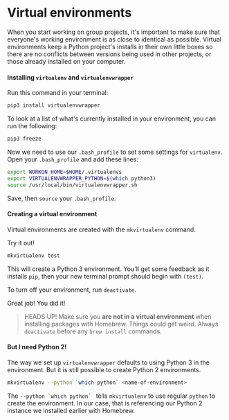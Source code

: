 # Virtual environments

When you start working on group projects, it's important to make sure that everyone's working environment is as close to identical as possible. Virtual environments keep a Python project's installs in their own little boxes so there are no conflicts between versions being used in other projects, or those already installed on your computer.

#### Installing `virtualenv` and `virtualenvwrapper`

Run this command in your terminal:

```sh
pip3 install virtualenvwrapper
```

To look at a list of what's currently installed in your environment, you can run the following:

```sh
pip3 freeze
```

Now we need to use our `.bash_profile` to set some settings for `virtualenv`.
Open your `.bash_profile` and add these lines:

```sh
export WORKON_HOME=$HOME/.virtualenvs
export VIRTUALENVWRAPPER_PYTHON=$(which python3)
source /usr/local/bin/virtualenvwrapper.sh
```

Save, then `source` your `.bash_profile`.

#### Creating a virtual environment

Virtual environments are created with the `mkvirtualenv` command.

Try it out!

```sh
mkvirtualenv test
```

This will create a Python 3 environment. You'll get some feedback as it installs `pip`, then your new terminal prompt should begin with `(test)`.

To turn off your environment, run `deactivate`.

Great job! You did it!

> HEADS UP! Make sure you **are not in a virtual environment** when installing packages with Homebrew. Things could get weird. Always `deactivate` before any `brew install` commands.

#### But I need Python 2!

The way we set up `virtualenvwrapper` defaults to using Python 3 in the environment. But it is still possible to create Python 2 environments.

```sh
mkvirtualenv --python `which python` <name-of-environment>
```

The ``--python `which python` `` tells `mkvirtualenv` to use regular `python` to create the environment. In our case, that is referencing our Python 2 instance we installed earlier with Homebrew.